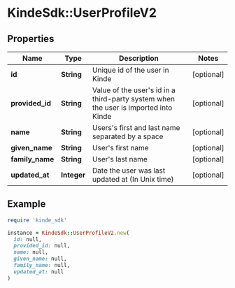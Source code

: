 # KindeSdk::UserProfileV2

## Properties

| Name | Type | Description | Notes |
| ---- | ---- | ----------- | ----- |
| **id** | **String** | Unique id of the user in Kinde | [optional] |
| **provided_id** | **String** | Value of the user&#39;s id in a third-party system when the user is imported into Kinde | [optional] |
| **name** | **String** | Users&#39;s first and last name separated by a space | [optional] |
| **given_name** | **String** | User&#39;s first name | [optional] |
| **family_name** | **String** | User&#39;s last name | [optional] |
| **updated_at** | **Integer** | Date the user was last updated at (In Unix time) | [optional] |

## Example

```ruby
require 'kinde_sdk'

instance = KindeSdk::UserProfileV2.new(
  id: null,
  provided_id: null,
  name: null,
  given_name: null,
  family_name: null,
  updated_at: null
)
```

